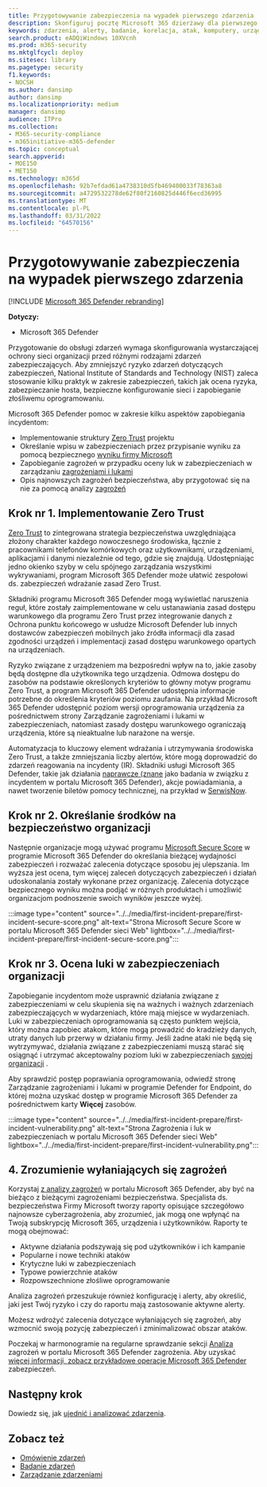 ```yaml
---
title: Przygotowywanie zabezpieczenia na wypadek pierwszego zdarzenia
description: Skonfiguruj pocztę Microsoft 365 dzierżawy dla pierwszego zdarzenia w programie Microsoft 365 Defender.
keywords: zdarzenia, alerty, badanie, korelacja, atak, komputery, urządzenia, użytkownicy, tożsamości, tożsamość, skrzynka pocztowa, poczta e-mail, 365, microsoft, m365
search.product: eADQiWindows 10XVcnh
ms.prod: m365-security
ms.mktglfcycl: deploy
ms.sitesec: library
ms.pagetype: security
f1.keywords:
- NOCSH
ms.author: dansimp
author: dansimp
ms.localizationpriority: medium
manager: dansimp
audience: ITPro
ms.collection:
- M365-security-compliance
- m365initiative-m365-defender
ms.topic: conceptual
search.appverid:
- MOE150
- MET150
ms.technology: m365d
ms.openlocfilehash: 92b7efdad61a4738310d5fb469400033f78363a8
ms.sourcegitcommit: a4729532278de62f80f2160825d446f6ecd36995
ms.translationtype: MT
ms.contentlocale: pl-PL
ms.lasthandoff: 03/31/2022
ms.locfileid: "64570156"
---
```

# <a name="prepare-your-security-posture-for-your-first-incident"></a>Przygotowywanie zabezpieczenia na wypadek pierwszego zdarzenia

[!INCLUDE [Microsoft 365 Defender rebranding](../includes/microsoft-defender.md)]

**Dotyczy:**
- Microsoft 365 Defender

Przygotowanie do obsługi zdarzeń wymaga skonfigurowania wystarczającej ochrony sieci organizacji przed różnymi rodzajami zdarzeń zabezpieczających. Aby zmniejszyć ryzyko zdarzeń dotyczących zabezpieczeń, National Institute of Standards and Technology (NIST) zaleca stosowanie kilku praktyk w zakresie zabezpieczeń, takich jak ocena ryzyka, zabezpieczanie hosta, bezpieczne konfigurowanie sieci i zapobieganie złośliwemu oprogramowaniu. 

Microsoft 365 Defender pomoc w zakresie kilku aspektów zapobiegania incydentom: 

- Implementowanie struktury [Zero Trust](/security/zero-trust/) projektu
- Określanie wpisu w zabezpieczeniach przez przypisanie wyniku za pomocą bezpiecznego [wyniku firmy Microsoft](microsoft-secure-score.md)
- Zapobieganie zagrożeń w przypadku oceny luk w zabezpieczeniach w zarządzaniu [zagrożeniami i lukami](../defender-endpoint/next-gen-threat-and-vuln-mgt.md)
- Opis najnowszych zagrożeń bezpieczeństwa, aby przygotować się na nie za pomocą analizy [zagrożeń](threat-analytics.md)

## <a name="step-1-implement-zero-trust"></a>Krok nr 1. Implementowanie Zero Trust

[Zero Trust](/security/zero-trust/) to zintegrowana strategia bezpieczeństwa uwzględniająca złożony charakter każdego nowoczesnego środowiska, łącznie z pracownikami telefonów komórkowych oraz użytkownikami, urządzeniami, aplikacjami i danymi niezależnie od tego, gdzie się znajdują. Udostępniając jedno okienko szyby w celu spójnego zarządzania wszystkimi wykrywaniami, program Microsoft 365 Defender może ułatwić zespołowi ds. zabezpieczeń wdrażanie zasad Zero Trust.[](/security/zero-trust/#guiding-principles-of-zero-trust) 

Składniki programu Microsoft 365 Defender mogą wyświetlać naruszenia reguł, które zostały zaimplementowane w celu ustanawiania zasad dostępu warunkowego dla programu Zero Trust przez integrowanie danych z Ochrona punktu końcowego w usłudze Microsoft Defender  lub innych dostawców zabezpieczeń mobilnych jako źródła informacji dla zasad zgodności urządzeń i implementacji zasad dostępu warunkowego opartych na urządzeniach. 

Ryzyko związane z urządzeniem ma bezpośredni wpływ na to, jakie zasoby będą dostępne dla użytkownika tego urządzenia. Odmowa dostępu do zasobów na podstawie określonych kryteriów to główny motyw programu Zero Trust, a program Microsoft 365 Defender udostępnia informacje potrzebne do określenia kryteriów poziomu zaufania. Na przykład Microsoft 365 Defender udostępnić poziom wersji oprogramowania urządzenia za pośrednictwem strony Zarządzanie zagrożeniami i lukami w zabezpieczeniach, natomiast zasady dostępu warunkowego ograniczają urządzenia, które są nieaktualne lub narażone na wersje.

Automatyzacja to kluczowy element wdrażania i utrzymywania środowiska Zero Trust, a także zmniejszania liczby alertów, które mogą doprowadzić do zdarzeń reagowania na incydenty (IR). Składniki usługi Microsoft 365 Defender, takie jak działania [naprawcze (znane](m365d-autoir.md) jako badania w związku z incydentem w portalu Microsoft 365 Defender), akcje powiadamiania, a nawet tworzenie biletów pomocy technicznej, na przykład w [SerwisNow](https://microsoft.service-now.com/sp/).

## <a name="step-2-determine-your-organizations-security-posture"></a>Krok nr 2. Określanie środków na bezpieczeństwo organizacji

Następnie organizacje mogą używać programu [Microsoft Secure Score](microsoft-secure-score.md) w programie Microsoft 365 Defender do określania bieżącej wydajności zabezpieczeń i rozważać zalecenia dotyczące sposobu jej ulepszania. Im wyższa jest ocena, tym więcej zaleceń dotyczących zabezpieczeń i działań udoskonalania zostały wykonane przez organizację. Zalecenia dotyczące bezpiecznego wyniku można podjąć w różnych produktach i umożliwić organizacjom podnoszenie swoich wyników jeszcze wyżej. 

:::image type="content" source="../../media/first-incident-prepare/first-incident-secure-score.png" alt-text="Strona Microsoft Secure Score w portalu Microsoft 365 Defender sieci Web" lightbox="../../media/first-incident-prepare/first-incident-secure-score.png":::
 
## <a name="step-3-assess-your-organizations-vulnerability-exposure"></a>Krok nr 3. Ocena luki w zabezpieczeniach organizacji

Zapobieganie incydentom może usprawnić działania związane z zabezpieczeniami w celu skupienia się na ważnych i ważnych zdarzeniach zabezpieczających w wydarzeniach, które mają miejsce w wydarzeniach. Luki w zabezpieczeniach oprogramowania są często punktem wejścia, który można zapobiec atakom, które mogą prowadzić do kradzieży danych, utraty danych lub przerwy w działaniu firmy. Jeśli żadne ataki nie będą się wytrzymywać, działania związane z zabezpieczeniami muszą starać się osiągnąć i utrzymać akceptowalny poziom luki w zabezpieczeniach [swojej organizacji](../defender-endpoint/tvm-exposure-score.md) .

Aby sprawdzić postęp poprawiania oprogramowania, odwiedź stronę Zarządzanie [](../defender-endpoint/next-gen-threat-and-vuln-mgt.md) zagrożeniami i lukami w programie Defender for Endpoint, do której można uzyskać dostęp w programie Microsoft 365 Defender za pośrednictwem karty **Więcej** zasobów.

:::image type="content" source="../../media/first-incident-prepare/first-incident-vulnerability.png" alt-text="Strona Zagrożenia i luk w zabezpieczeniach w portalu Microsoft 365 Defender sieci Web" lightbox="../../media/first-incident-prepare/first-incident-vulnerability.png"::: 
 
## <a name="4-understand-emerging-threats"></a>4. Zrozumienie wyłaniających się zagrożeń

Korzystaj [z analizy zagrożeń](threat-analytics.md) w portalu Microsoft 365 Defender, aby być na bieżąco z bieżącymi zagrożeniami bezpieczeństwa. Specjalista ds. bezpieczeństwa Firmy Microsoft tworzy raporty opisujące szczegółowo najnowsze cyberzagrożenia, aby zrozumieć, jak mogą one wpłynąć na Twoją subskrypcję Microsoft 365, urządzenia i użytkowników. Raporty te mogą obejmować:

- Aktywne działania podszywają się pod użytkowników i ich kampanie
- Popularne i nowe techniki ataków
- Krytyczne luki w zabezpieczeniach
- Typowe powierzchnie ataków
- Rozpowszechnione złośliwe oprogramowanie

Analiza zagrożeń przeszukuje również konfigurację i alerty, aby określić, jaki jest Twój ryzyko i czy do raportu mają zastosowanie aktywne alerty.

Możesz wdrożyć zalecenia dotyczące wyłaniających się zagrożeń, aby wzmocnić swoją pozycję zabezpieczeń i zminimalizować obszar ataków.

Poczekaj w harmonogramie na regularne sprawdzanie sekcji [Analiza](threat-analytics.md) zagrożeń w portalu Microsoft 365 Defender zagrożenia. Aby uzyskać [więcej informacji, zobacz przykładowe operacje Microsoft 365 Defender](incidents-overview.md#example-security-operations-for-microsoft-365-defender) zabezpieczeń.

## <a name="next-step"></a>Następny krok

Dowiedz się, jak [ujednić i analizować zdarzenia](first-incident-analyze.md).

## <a name="see-also"></a>Zobacz też

- [Omówienie zdarzeń](incidents-overview.md)
- [Badanie zdarzeń](investigate-incidents.md)
- [Zarządzanie zdarzeniami](manage-incidents.md)
